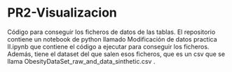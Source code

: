 # PR2-Visualizacion
Código para conseguir los ficheros de datos de las tablas.
El repositorio contiene un notebook de python llamado Modificación de datos practica II.ipynb que contiene el código a ejecutar para conseguir los ficheros.
Además, tiene el dataset del que salen esos ficheros, que es un csv que se llama ObesityDataSet_raw_and_data_sinthetic.csv .
